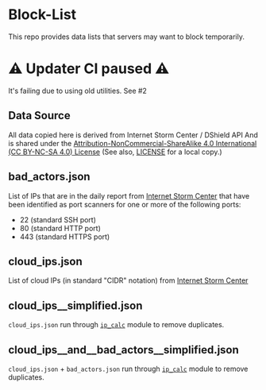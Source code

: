 # Block-List

This repo provides data lists that servers may want to block temporarily.

# :warning: Updater CI paused :warning:

It's failing due to using old utilities. See #2

## Data Source

All data copied here is derived from Internet Storm Center / DShield API
And is shared under the [Attribution-NonCommercial-ShareAlike 4.0 International (CC BY-NC-SA 4.0) License](https://creativecommons.org/licenses/by-nc-sa/4.0/) (See also, [LICENSE](LICENSE.md) for a local copy.)


## bad_actors.json

List of IPs that are in the daily report from [Internet Storm Center](https://www.dshield.org/index.html) that have been identified as port scanners for one or more of the following ports:
* 22 (standard SSH port)
* 80 (standard HTTP port)
* 443 (standard HTTPS port)

## cloud_ips.json

List of cloud IPs (in standard "CIDR" notation) from [Internet Storm Center](https://www.dshield.org/index.html)

## cloud_ips__simplified.json

`cloud_ips.json` run through [`ip_calc`](ip_calc) module to remove duplicates.

## cloud_ips__and__bad_actors__simplified.json

`cloud_ips.json` + `bad_actors.json` run through [`ip_calc`](ip_calc) module to remove duplicates.
